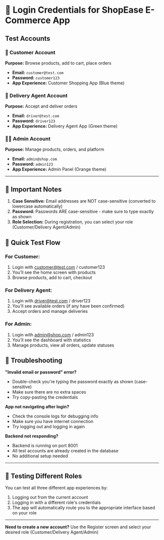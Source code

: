 # 🔐 Login Credentials for ShopEase E-Commerce App

## Test Accounts

### 👤 Customer Account
**Purpose:** Browse products, add to cart, place orders
- **Email:** `customer@test.com`
- **Password:** `customer123`
- **App Experience:** Customer Shopping App (Blue theme)

### 🚚 Delivery Agent Account  
**Purpose:** Accept and deliver orders
- **Email:** `driver@test.com`
- **Password:** `driver123`
- **App Experience:** Delivery Agent App (Green theme)

### 👨‍💼 Admin Account
**Purpose:** Manage products, orders, and platform
- **Email:** `admin@shop.com`
- **Password:** `admin123`
- **App Experience:** Admin Panel (Orange theme)

---

## 📝 Important Notes

1. **Case Sensitive:** Email addresses are NOT case-sensitive (converted to lowercase automatically)
2. **Password:** Passwords ARE case-sensitive - make sure to type exactly as shown
3. **Role Selection:** During registration, you can select your role (Customer/Delivery Agent/Admin)

## 🎯 Quick Test Flow

### For Customer:
1. Login with customer@test.com / customer123
2. You'll see the home screen with products
3. Browse products, add to cart, checkout

### For Delivery Agent:
1. Login with driver@test.com / driver123
2. You'll see available orders (if any have been confirmed)
3. Accept orders and manage deliveries

### For Admin:
1. Login with admin@shop.com / admin123
2. You'll see the dashboard with statistics
3. Manage products, view all orders, update statuses

## 🐛 Troubleshooting

**"Invalid email or password" error?**
- Double-check you're typing the password exactly as shown (case-sensitive)
- Make sure there are no extra spaces
- Try copy-pasting the credentials

**App not navigating after login?**
- Check the console logs for debugging info
- Make sure you have internet connection
- Try logging out and logging in again

**Backend not responding?**
- Backend is running on port 8001
- All test accounts are already created in the database
- No additional setup needed

---

## 🔄 Testing Different Roles

You can test all three different app experiences by:
1. Logging out from the current account
2. Logging in with a different role's credentials
3. The app will automatically route you to the appropriate interface based on your role

---

**Need to create a new account?**
Use the Register screen and select your desired role (Customer/Delivery Agent/Admin)
